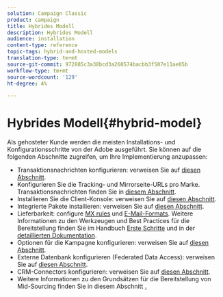 ```yaml
---
solution: Campaign Classic
product: campaign
title: Hybrides Modell
description: Hybrides Modell
audience: installation
content-type: reference
topic-tags: hybrid-and-hosted-models
translation-type: tm+mt
source-git-commit: 972885c3a38bcd3a260574bacbb3f507e11ae05b
workflow-type: tm+mt
source-wordcount: '129'
ht-degree: 4%

---
```



# Hybrides Modell{#hybrid-model}

Als gehosteter Kunde werden die meisten Installations- und Konfigurationsschritte von der Adobe ausgeführt. Sie können auf die folgenden Abschnitte zugreifen, um Ihre Implementierung anzupassen:

* Transaktionsnachrichten konfigurieren: verweisen Sie auf [diesen Abschnitt](../../message-center/using/transactional-messaging-architecture.md).
* Konfigurieren Sie die Tracking- und Mirrorseite-URLs pro Marke. Transaktionsnachrichten finden Sie in [diesem Abschnitt](../../message-center/using/configuring-multibranding.md).
* Installieren Sie die Client-Konsole: verweisen Sie auf [diesen Abschnitt](../../installation/using/installing-the-client-console.md).
* Integrierte Pakete installieren: verweisen Sie auf [diesen Abschnitt](../../installation/using/installing-campaign-standard-packages.md).
* Lieferbarkeit: configure [MX rules](../../installation/using/email-deliverability.md#mx-configuration) und [E-Mail-Formats](../../installation/using/email-deliverability.md#managing-email-formats). Weitere Informationen zu den Werkzeugen und Best Practices für die Bereitstellung finden Sie im Handbuch [Erste Schritte](../../delivery/using/deliverability-key-points.md) und in der [detaillierten Dokumentation](../../delivery/using/about-deliverability.md).
* Optionen für die Kampagne konfigurieren: verweisen Sie auf [diesen Abschnitt](../../installation/using/configuring-campaign-options.md).
* Externe Datenbank konfigurieren (Federated Data Access): verweisen Sie auf [diesen Abschnitt](../../installation/using/about-fda.md).
* CRM-Connectors konfigurieren: verweisen Sie auf [diesen Abschnitt](../../platform/using/crm-connectors.md).
* Weitere Informationen zu den Grundsätzen für die Bereitstellung von Mid-Sourcing finden Sie in diesem Abschnitt [.](../../installation/using/mid-sourcing-deployment.md)

